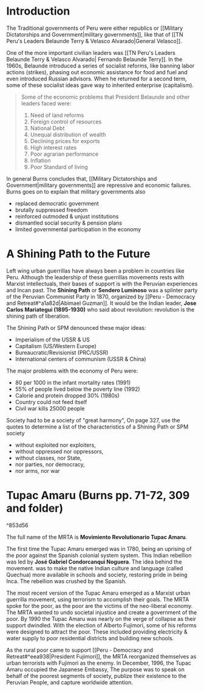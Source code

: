 # Introduction

The Traditional governments of Peru were either republics or [[Military Dictatorships and Government|military governments]], like that of [[TN Peru's Leaders Belaunde Terry & Velasco Alvarado|General Velasco]].

One of the more important civilian leaders was [[TN Peru's Leaders Belaunde Terry & Velasco Alvarado| Fernando Belaunde Terry]]. In the 1960s, Belaunde introduced a series of socialist reforms, like banning labor actions (strikes), phasing out economic assistance for food and fuel and even introduced Russian advisors. When he returned for a second term, some of these socialist ideas gave way to inherited enterprise (capitalism).

> Some of the economic problems that President Belaunde and other leaders faced were:
> 
> 1. Need of land reforms
> 2. Foreign control of resources
> 3. National Debt
> 4. Unequal distribution of wealth
> 5. Declining prices for exports
> 6. High interest rates
> 7. Poor agrarian performance
> 8. Inflation
> 9. Poor Standard of living

In general Burns concludes that, [[Military Dictatorships and Government|military governments]] are repressive and economic failures. Burns goes on to explain that military governments also

- replaced democratic government
- brutally suppressed freedom
- reinforced outmoded & unjust institutions
- dismantled social security & pension plans
- limited governmental participation in the economy

# A Shining Path to the Future

Left wing urban guerrillas have always been a problem in countries like Peru. Although the leadership of these guerrillas movements rests with Marxist intellectuals, their bases of support is with the Peruvian experiences and Incan past. The **Shining Path** or **Sendero Luminoso** was a splinter party of the Peruvian Communist Party in 1870, organized by [[Peru - Democracy and Retreat#^a1a82d|Abimael Guzman]]. It would be the Indian leader, **Jose Carlos Mariategui (1895-1930)** who said about revolution: revolution is the shining path of liberation.

The Shining Path or SPM denounced these major ideas:
- Imperialism of the USSR & US
- Capitalism (US/Western Europe)
- Bureaucratic/Revisionist (PRC/USSR)
- International centers of communism (USSR & China)

The major problems with the economy of Peru were:
- 80 per 1000 in the infant mortality rates (1991)
- 55% of people lived below the poverty line (1992)
- Calorie and protein dropped 30% (1980s)
- Country could not feed itself
- Civil war kills 25000 people

Society had to be a society of "great harmony", On page 327, use the quotes to determine a list of the characteristics of a Shining Path or SPM society
- without exploited nor exploiters,
- without oppressed nor oppressors,
- without classes, nor State,
- nor parties, nor democracy,
- nor arms, nor war

# Tupac Amaru (Burns pp. 71-72, 309 and folder)

^853d56

The full name of the MRTA is **Movimiento Revolutionario Tupac Amaru**.

The first time the Tupac Amaru emerged was in 1780, being an uprising of the poor against the Spanish colonial system system. This Indian rebellion was led by **José Gabriel Condorcanqui Noguera**. The idea behind the movement. was to make the native Indian culture and language (called Quechua) more available in schools and society, restoring pride in being Inca. The rebellion was crushed by the Spanish.

The most recent version of the Tupac Amaru emerged as a Marxist urban guerrilla movement, using terrorism to accomplish their goals. The MRTA spoke for the poor, as the poor are the victims of the neo-liberal economy. The MRTA wanted to undo societal injustice and create a government of the poor. By 1990 the Tupac Amaru was nearly on the verge of collapse as their support dwindled. With the election of Alberto Fujimori, some of his reforms were designed to attract the poor. These included providing electricity & water supply to poor residential districts and building new schools.

As the rural poor came to support [[Peru - Democracy and Retreat#^eea938|President Fujimori]], the MRTA reorganized themselves as urban terrorists with Fujimori as the enemy. In December, 1996, the Tupac Amaru occupied the Japanese Embassy, The purpose was to speak on behalf of the poorest segments of society, publize their existence to the Peruvian People, and capture worldwide attention.